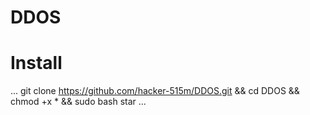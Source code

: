 # DDOS
# Install 
...
git clone https://github.com/hacker-515m/DDOS.git && cd DDOS && chmod +x * && sudo bash star 
...
